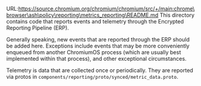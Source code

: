 URL:https://source.chromium.org/chromium/chromium/src/+/main:chrome\browser\ash\policy\reporting\metrics_reporting\README.md
This directory contains code that reports events and telemetry through the
Encrypted Reporting Pipeline (ERP).

Generally speaking, new events that are reported through the ERP should be added
here. Exceptions include events that may be more conveniently enqueued from
another ChromiumOS process (which are usually best implemented within that
process), and other exceptional circumstances.

Telemetry is data that are collected once or periodically. They are reported via
protos in `components/reporting/proto/synced/metric_data.proto`.
